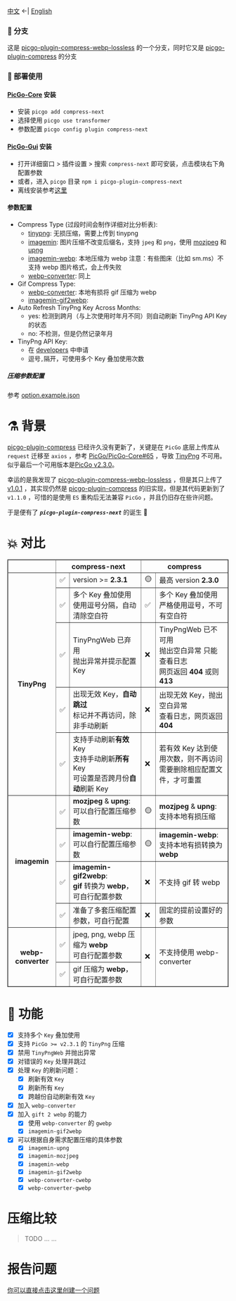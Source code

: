 
[中文](./README.md) <-| [English](./README.en.md)


### 🍴 分支

这是 [picgo-plugin-compress-webp-lossless](https://github.com/mrgeneralgoo/picgo-plugin-compress-webp-lossless) 的一个分支，同时它又是 [picgo-plugin-compress](https://github.com/JuZiSang/picgo-plugin-compress) 的分支


### 🚀 部署使用

#### [PicGo-Core](https://github.com/PicGo/PicGo-Core) 安装

- 安装 `picgo add compress-next`
- 选择使用 `picgo use transformer`
- 参数配置 `picgo config plugin compress-next`


#### [PicGo-Gui](https://github.com/Molunerfinn/PicGo) 安装

- 打开详细窗口 > 插件设置 > 搜索 `compress-next` 即可安装，点击模块右下角配置参数
- 或者，进入 `picgo` 目录 `npm i picgo-plugin-compress-next `
- 离线安装参考[这里](https://picgo.github.io/PicGo-Core-Doc/zh/dev-guide/deploy.html#gui%E6%8F%92%E4%BB%B6)


#### 参数配置
- Compress Type (过段时间会制作详细对比分析表):
  - [tinypng](https://tinypng.com/): 无损压缩，需要上传到 tinypng
  - [imagemin](https://github.com/imagemin/imagemin): 图片压缩不改变后缀名，支持 `jpeg` 和 `png`，使用 [mozjpeg](https://www.npmjs.com/package/imagemin-mozjpeg) 和 [upng](https://www.npmjs.com/package/imagemin-upng)
  - [imagemin-webp](https://www.npmjs.com/package/imagemin-webp): 本地压缩为 webp
    注意：有些图床（比如 sm.ms）不支持 webp 图片格式，会上传失败
  - [webp-converter](https://www.npmjs.com/package/webp-converter): 同上
- Gif Compress Type:
  - [webp-converter](https://www.npmjs.com/package/webp-converter): 本地有损将 gif 压缩为 webp
  - [imagemin-gif2webp](https://www.npmjs.com/package/imagemin-gif2webp): 
- Auto Refresh TinyPng Key Across Months:
  - yes: 检测到跨月（与上次使用时年月不同）则自动刷新 TinyPng API Key 的状态
  - no: 不检测，但是仍然记录年月
- TinyPng API Key:
  - 在 [developers](https://tinypng.com/developers) 中申请
  - 逗号`,`隔开，可使用多个 Key 叠加使用次数

##### 压缩参数配置

参考 [option.example.json](./docs/option.example.json)


# ⚗️ 背景

[picgo-plugin-compress](https://github.com/JuZiSang/picgo-plugin-compress) 已经许久没有更新了，关键是在 `PicGo` 底层上传库从 `request` 迁移至 `axios` ，参考 [PicGo/PicGo-Core#65](https://github.com/PicGo/PicGo-Core/issues/65) ，导致 [TinyPng](https://tinypng.com/) 不可用。似乎最后一个可用版本是[PicGo v2.3.0](https://github.com/Molunerfinn/PicGo/releases/tag/v2.3.0)。  

幸运的是我发现了 [picgo-plugin-compress-webp-lossless](https://github.com/mrgeneralgoo/picgo-plugin-compress-webp-lossless) ，但是其只上传了 [v1.0.1](https://www.npmjs.com/package/picgo-plugin-compress-webp-lossless) ，其实现仍然是 [picgo-plugin-compress](https://github.com/JuZiSang/picgo-plugin-compress) 的旧实现，但是其代码更新到了 `v1.1.0` ，可惜的是使用 `ES` 重构后无法兼容 `PicGo` ，并且仍旧存在些许问题。  

于是便有了 ***`picgo-plugin-compress-next`*** 的诞生 🎉

# 💥 对比

<table border=2 style="
  width: auto;
  display: table;
  margin-left: auto;
  margin-right: auto;"
>
  <tr>
    <th></th>
    <th colspan=2>compress-next</th>
    <th colspan=2>compress</th>
  </tr>
  <tr>
    <th rowspan=5>TinyPng</th>
    <td>✅</td>
    <td>version >= <b>2.3.1</b></td>
    <td>🟡</td>
    <td>最高 version <b>2.3.0</b></td>
  </tr>
  <tr>
    <td>✅</td>
    <td>
      多个 Key  叠加使用<br>
      使用逗号分隔，自动清除空白符
    </td>
    <td>✅</td>
    <td>
      多个 Key  叠加使用<br>
      严格使用逗号，不可有空白符
    </td>
  </tr>
  <tr>
    <td>✅</td>
    <td>
      TinyPngWeb 已弃用<br>
      抛出异常并提示配置 Key 
    </td>
    <td>❌</td>
    <td>
      TinyPngWeb 已不可用<br>
      抛出空白异常 只能查看日志<br>
      网页返回 <b>404</b> 或则 <b>413</b> 
    </td>
  </tr>
  <tr>
    <td>✅</td>
    <td>
      出现无效 Key，<b>自动跳过</b><br>
      标记并不再访问，除非手动刷新
      </td>
    <td>❌</td>
    <td>
      出现无效 Key，抛出空白异常<br>
      查看日志，网页返回 <b>404</b>
    </td>
  </tr>
  <tr>
    <td>✅</td>
    <td>
      支持手动刷新<b>有效</b> Key<br>
      支持手动刷新<b>所有</b> Key<br>
      可设置是否跨月份<b>自动</b>刷新 Key
    </td>
    <td>❌</td>
    <td>
      若有效 Key 达到使用次数，则不再访问<br>
      需要删除相应配置文件，才可重置
    </td>
  </tr>
  <tr>
    <th rowspan=4>imagemin</th>
    <td>✅</td>
    <td>
      <b>mozjpeg</b> & <b>upng</b>:<br>
      可以自行配置压缩参数
    </td>
    <td>🟡</td>
    <td>
      <b>mozjpeg</b> & <b>upng</b>:<br>
      支持本地有损压缩
    </td>
  </tr>
  <tr>
    <td>✅</td>
    <td>
      <b>imagemin-webp</b>:<br>
      可以自行配置压缩参数
    </td>
    <td>🟡</td>
    <td>
      <b>imagemin-webp</b>:<br>
      支持本地有损转换为 <b>webp</b>
    </td>
  </tr>
  <tr>
    <td>✅</td>
    <td>
      <b>imagemin-gif2webp</b>:<br>
      <b>gif</b> 转换为 <b>webp</b>，可自行配置参数
    </td>
    <td>❌</td>
    <td>不支持 gif 转 webp</td>
  </tr>
  <tr>
    <td>✅</td>
    <td>准备了多套压缩配置参数，可自行配置</td>
    <td>❌</td>
    <td>固定的提前设置好的参数</td>
  </tr>
  <tr>
    <th rowspan=2>webp-converter</th>
    <td>✅</td>
    <td>
      jpeg, png, webp 压缩为 <b>webp</b><br>
      可自行配置参数
    </td>
    <td rowspan=2>❌</td>
    <td rowspan=2>不支持使用 webp-converter</td>
  </tr>
  <tr>
    <td>✅</td>
    <td>gif 压缩为 <b>webp</b>，可自行配置参数</td>
  </tr>
  <!-- <tr>
    <td>✅</td>
    <td></td>
    <td>❌</td>
    <td></td>
  </tr> -->
</table>


# 🎉 功能

- [x] 支持多个 `Key` 叠加使用
- [x] 支持 `PicGo >= v2.3.1` 的 `TinyPng` 压缩
- [x] 禁用 `TinyPngWeb` 并抛出异常
- [x] 对错误的 `Key` 处理并跳过
- [x] 处理 `Key` 的刷新问题：
  - [x] 刷新有效 `Key`
  - [x] 刷新所有 `Key`
  - [x] 跨越份自动刷新有效 `Key`
- [x] 加入 `webp-converter`
- [x] 加入 `gift 2 webp` 的能力
  - [x] 使用 `webp-converter` 的 `gwebp` 
  - [x] `imagemin-gif2webp`
- [x] 可以根据自身需求配置压缩的具体参数
  - [x] `imagemin-upng`
  - [x] `imagemin-mozjpeg`
  - [x] `imagemin-webp`
  - [x] `imagemin-gif2webp`
  - [x] `webp-converter-cwebp`
  - [x] `webp-converter-gwebp`

# 压缩比较
> TODO ... ...


# 报告问题

[你可以直接点击这里创建一个问题](https://github.com/supine0703/picgo-plugin-compress-next/issues/new)

